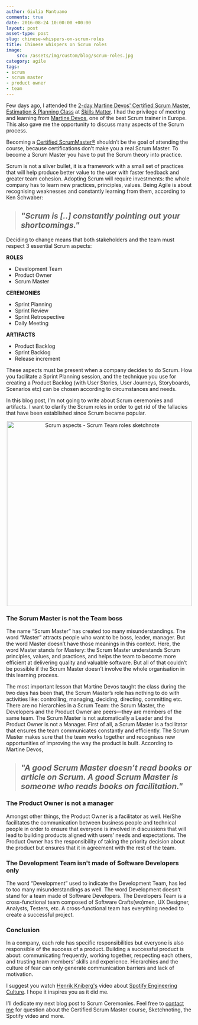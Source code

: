 ```yaml
---
author: Giulia Mantuano
comments: true
date: 2016-08-24 10:00:00 +00:00
layout: post
asset-type: post
slug: chinese-whispers-on-scrum-roles
title: Chinese whispers on Scrum roles
image:
    src: /assets/img/custom/blog/scrum-roles.jpg
category: agile
tags:
- scrum
- scrum master
- product owner
- team
---
```


Few days ago, I attended the [2-day Martine Devos' Certified Scrum Master, Estimation & Planning Class](https://skillsmatter.com/courses/151-martine-devos-scrum-master) at [Skills Matter](https://skillsmatter.com/). I had the privilege of meeting and learning from [Martine Devos](https://www.scrumalliance.org/community/profile/mdevos), one of the best Scrum trainer in Europe. This also gave me the opportunity to discuss many aspects of the Scrum process.

Becoming a [Certified ScrumMaster&reg;](https://www.scrumalliance.org/certifications) shouldn’t be the goal of attending the course, because certifications don’t make you a real Scrum Master. To become a Scrum Master you have to put the Scrum theory into practice.

Scrum is not a silver bullet, it is a framework with a small set of practices that will help produce better value to the user with faster feedback and greater team cohesion. Adopting Scrum will require investments: the whole company has to learn new practices, principles, values. Being Agile is about recognising weaknesses and constantly learning from them, according to Ken Schwaber:

> ## _"Scrum is [..] constantly pointing out your shortcomings."_


Deciding to change means that both stakeholders and the team must respect 3 essential Scrum aspects:

**ROLES**

 - Development Team
 - Product Owner
 - Scrum Master
 
**CEREMONIES**

 - Sprint Planning
 - Sprint Review
 - Sprint Retrospective
 - Daily Meeting

**ARTIFACTS**

 - Product Backlog
 - Sprint Backlog
 - Release increment

These aspects must be present when a company decides to do Scrum. How you facilitate a Sprint Planning session, and the technique you use for creating a Product Backlog (with User Stories, User Journeys, Storyboards, Scenarios etc) can be chosen according to circumstances and needs. 

In this blog post, I’m not going to write about Scrum ceremonies and artifacts. I want to clarify the Scrum roles in order to get rid of the fallacies that have been established since Scrum became popular.


<p align="center" >
<img src="/assets/img/custom/blog/2016-08-26-chinese-whispers-on-scrum-roles/scrum-aspects-roles-sketchnote.jpg" height="500px" alt="Scrum aspects - Scrum Team roles sketchnote"/></p>


### The Scrum Master is not the Team boss

The name “Scrum Master” has created too many misunderstandings. The word “Master” attracts people who want to be boss, leader, manager. But the word Master doesn’t have those meanings in this context. Here, the word Master stands for Mastery: the Scrum Master understands Scrum principles, values, and practices, and helps the team to become more efficient at delivering quality and valuable software. But all of that couldn’t be possible if the Scrum Master doesn’t involve the whole organisation in this learning process.

The most important lesson that Martine Devos taught the class during the two days has been that, the Scrum Master’s role has nothing to do with activities like: controlling, managing, deciding, directing, committing etc. There are no hierarchies in a Scrum Team: the Scrum Master, the Developers and the Product Owner are peers—they are members of the same team. The Scrum Master is not automatically a Leader and the Product Owner is not a Manager. First of all, a Scrum Master is a facilitator that ensures the team communicates constantly and efficiently. The Scrum Master makes sure that the team works together and recognises new opportunities of improving the way the product is built. According to Martine Devos,

> ## _"A good Scrum Master doesn’t read books or article on Scrum. A good Scrum Master is someone who reads books on facilitation."_ 



### The Product Owner is not a manager

Amongst other things, the Product Owner is a facilitator as well. He/She facilitates the communication between business people and technical people in order to ensure that everyone is involved in discussions that will lead to building products aligned with users’ needs and expectations. The Product Owner has the responsibility of taking the priority decision about the product but ensures that it in agreement with the rest of the team.

### The Development Team isn't made of Software Developers only

The word “Development” used to indicate the Development Team, has led to too many misunderstandings as well. The word Development doesn’t stand for a team made of Software Developers. The Developers Team is a cross-functional team composed of Software Crafts(wo)men, UX Designer, Analysts, Testers, etc. A cross-functional team has everything needed to create a successful project.

### Conclusion

In a company, each role has specific responsibilities but everyone is also responsible of the success of a product. Building a successful product is about: communicating frequently, working together, respecting each others, and trusting team members’ skills and experience. Hierarchies and the culture of fear can only generate communication barriers and lack of motivation. 

I suggest you watch [Henrik Kniberg's](https://www.crisp.se/konsulter/henrik-kniberg) video about [Spotify Engineering Culture](https://labs.spotify.com/2014/03/27/spotify-engineering-culture-part-1/). I hope it inspires you as it did me.

I’ll dedicate my next blog post to Scrum Ceremonies. Feel free to [contact me](http://twitter.com/GiuliaMantuano) for question about the Certified Scrum Master course, Sketchnoting, the Spotify video and more.
